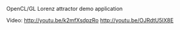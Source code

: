 OpenCL/GL Lorenz attractor demo application

Video: 
http://youtu.be/k2mfXsdpzRo
http://youtu.be/OJRdtU5lX8E
